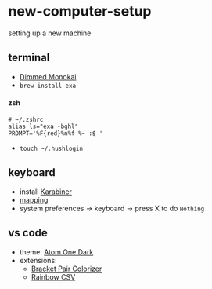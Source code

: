 # new-computer-setup

setting up a new machine

## terminal

- [Dimmed Monokai](files/DimmedMonokai.terminal)
- `brew install exa`

#### zsh

```
# ~/.zshrc
alias ls="exa -bghl"
PROMPT='%F{red}%n%f %~ :$ '
```

- `touch ~/.hushlogin`

## keyboard

- install [Karabiner](https://pqrs.org/osx/karabiner/)
- [mapping](files/karabiner.json)
- system preferences -> keyboard -> press X to do `Nothing`

## vs code

- theme: [Atom One Dark](https://marketplace.visualstudio.com/items?itemName=akamud.vscode-theme-onedark)
- extensions:
    - [Bracket Pair Colorizer](https://marketplace.visualstudio.com/items?itemName=CoenraadS.bracket-pair-colorizer)
    - [Rainbow CSV](https://marketplace.visualstudio.com/items?itemName=mechatroner.rainbow-csv)
